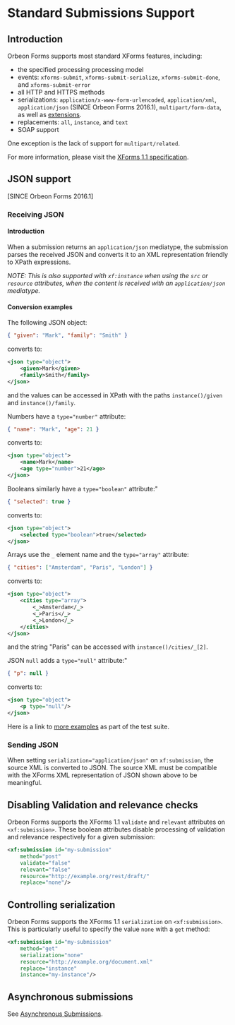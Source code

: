 # Standard Submissions Support

<!-- toc -->

## Introduction

Orbeon Forms supports most standard XForms features, including:

- the specified processing processing model
- events: `xforms-submit`, `xforms-submit-serialize`, `xforms-submit-done`, and `xforms-submit-error`
- all HTTP and HTTPS methods
- serializations: `application/x-www-form-urlencoded`, `application/xml`, `application/json` (SINCE Orbeon Forms 2016.1), `multipart/form-data`, as well as [extensions](submission-extensions.md).
- replacements: `all`, `instance`, and `text`
- SOAP support

One exception is the lack of support for `multipart/related`.

For more information, please visit the [XForms 1.1 specification][1].

## JSON support

[SINCE Orbeon Forms 2016.1]

### Receiving JSON

#### Introduction

When a submission returns an `application/json` mediatype, the submission parses the received JSON and converts it to an XML representation friendly to XPath expressions.

*NOTE: This is also supported with `xf:instance` when using the `src` or `resource` attributes, when the content is received with an `application/json` mediatype.*

#### Conversion examples

The following JSON object:

```json
{ "given": "Mark", "family": "Smith" }
```

converts to:

```xml
<json type="object">
    <given>Mark</given>
    <family>Smith</family>
</json>
```

and the values can be accessed in XPath with the paths `instance()/given` and `instance()/family`.

Numbers have a `type="number"` attribute:

```json
{ "name": "Mark", "age": 21 }
```

converts to:

```xml
<json type="object">
    <name>Mark</name>
    <age type="number">21</age>
</json>
```

Booleans similarly have a `type="boolean"` attribute:"

```json
{ "selected": true }
```

converts to:

```xml
<json type="object">
    <selected type="boolean">true</selected>
</json>
```

Arrays use the `_` element name and the `type="array"` attribute:

```json
{ "cities": ["Amsterdam", "Paris", "London"] }
```

converts to:

```xml
<json type="object">
    <cities type="array">
        <_>Amsterdam</_>
        <_>Paris</_>
        <_>London</_>
    </cities>
</json>
```

and the string "Paris" can be accessed with `instance()/cities/_[2]`.


JSON `null` adds a `type="null"` attribute:"

```json
{ "p": null }
```

converts to:

```xml
<json type="object">
    <p type="null"/>
</json>
```

Here is a link to [more examples](https://github.com/orbeon/orbeon-forms/blob/master/src/test/scala/org/orbeon/oxf/json/ConverterTest.scala) as part of the test suite.

### Sending JSON

When setting `serialization="application/json"` on `xf:submission`, the source XML is converted to JSON. The source XML must be compatible with the XForms XML representation of JSON shown above to be meaningful.

## Disabling Validation and relevance checks

Orbeon Forms supports the XForms 1.1 `validate` and `relevant` attributes on `<xf:submission>`. These boolean attributes disable processing of validation and relevance respectively for a given submission:

```xml
<xf:submission id="my-submission"
    method="post"
    validate="false"
    relevant="false"
    resource="http://example.org/rest/draft/"
    replace="none"/>
```

## Controlling serialization

Orbeon Forms supports the XForms 1.1 `serialization` on `<xf:submission>`. This is particularly useful to specify the value `none` with a `get` method:

```xml
<xf:submission id="my-submission"
    method="get"
    serialization="none"
    resource="http://example.org/document.xml"
    replace="instance"
    instance="my-instance"/>
```

## Asynchronous submissions

See [Asynchronous Submissions](submission-asynchronous.md).

[1]: http://www.w3.org/TR/xforms11/#submit-submission-element
